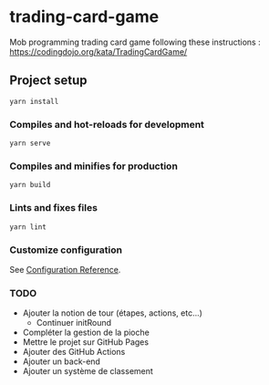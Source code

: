 # trading-card-game

Mob programming trading card game following these instructions : https://codingdojo.org/kata/TradingCardGame/

## Project setup
```
yarn install
```

### Compiles and hot-reloads for development
```
yarn serve
```

### Compiles and minifies for production
```
yarn build
```

### Lints and fixes files
```
yarn lint
```

### Customize configuration
See [Configuration Reference](https://cli.vuejs.org/config/).


### TODO
- Ajouter la notion de tour (étapes, actions, etc...)
    - Continuer initRound
- Compléter la gestion de la pioche
- Mettre le projet sur GitHub Pages
- Ajouter des GitHub Actions
- Ajouter un back-end
- Ajouter un système de classement
